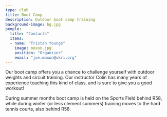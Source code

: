 ```yaml
---
type: club
title: Boot Camp
description: Outdoor boot camp training
background-image: bg.jpg
people:
  title: "Contacts"
  items:
  - name: "Tristan Youngs"
    image: moxon.jpg
    position: "Organiser"
    email: "joe.moxon@ukri.org"
---
```


Our boot camp offers you a chance to challenge yourself with outdoor weights and circuit training. Our instructor Colin has many years of experience teaching this kind of class, and is sure to give you a good workout!

During summer months boot camp is held on the Sports Field behind R58, while during winter (or less clement summers) training moves to the hard tennis courts, also behind R58.
